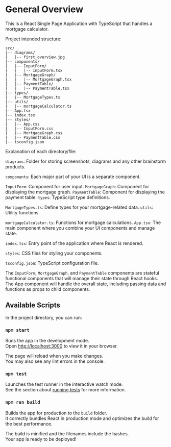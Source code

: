 # General Overview

This is a React Single Page Application with TypeScript that handles a mortgage calculator.

Project intended structure:
```
src/
|-- diagrams/
|   |-- first_overview.jpg
|-- components/
|   |-- InputForm/
|   |   |-- InputForm.tsx
|   |-- MortgageGraph/
|   |   |-- MortgageGraph.tsx
|   |-- PaymentTable/
|   |   |-- PaymentTable.tsx
|-- types/
|   |-- MortgageTypes.ts
|-- utils/
|   |-- mortgageCalculator.ts
|-- App.tsx
|-- index.tsx
|-- styles/
|   |-- App.css
|   |-- InputForm.css
|   |-- MortgageGraph.css
|   |-- PaymentTable.css
|-- tsconfig.json
```

Explanation of each directory/file:

`diagrams`: Folder for storing screenshots, diagrams and any other brainstorm products.

`components`: Each major part of your UI is a separate component.

`InputForm`: Component for user input.
`MortgageGraph`: Component for displaying the mortgage graph.
`PaymentTable`: Component for displaying the payment table.
`types`: TypeScript type definitions.

`MortgageTypes.ts`: Define types for your mortgage-related data.
`utils`: Utility functions.

`mortgageCalculator.ts`: Functions for mortgage calculations.
`App.tsx`: The main component where you combine your UI components and manage state.

`index.tsx`: Entry point of the application where React is rendered.

`styles`: CSS files for styling your components.

`tsconfig.json`: TypeScript configuration file.

The `InputForm`, `MortgageGraph`, and `PaymentTable` components are stateful functional components that will manage their state through React hooks. The App component will handle the overall state, including passing data and functions as props to child components.


## Available Scripts

In the project directory, you can run:

### `npm start`

Runs the app in the development mode.\
Open [http://localhost:3000](http://localhost:3000) to view it in your browser.

The page will reload when you make changes.\
You may also see any lint errors in the console.

### `npm test`

Launches the test runner in the interactive watch mode.\
See the section about [running tests](https://facebook.github.io/create-react-app/docs/running-tests) for more information.

### `npm run build`

Builds the app for production to the `build` folder.\
It correctly bundles React in production mode and optimizes the build for the best performance.

The build is minified and the filenames include the hashes.\
Your app is ready to be deployed!
